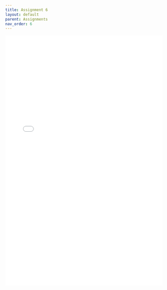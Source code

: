 ```yaml
---
title: Assignment 6
layout: default
parent: Assignments
nav_order: 6
---
```

<iframe 
    src="<iframe src="https://docs.google.com/document/d/e/2PACX-1vQeiqPikKWjlmxGAFG8KiGVdzjAh9zmtb6KexlhPpiYL4xAJX5wVOjmX86eSFCeEAvvW5jk44mhCUBp/pub?embedded=true"    width="100%" 
    height="800px" 
    frameborder="0" 
    allowfullscreen>
</iframe>
